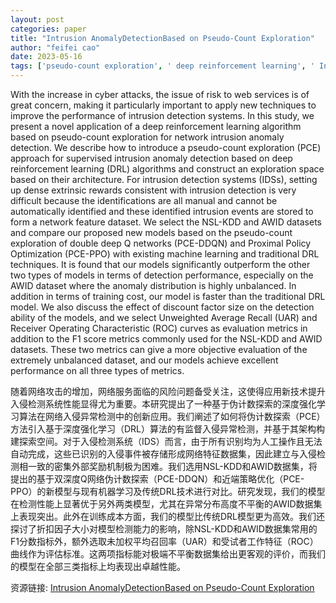 ```yaml
---
layout: post
categories: paper
title: "Intrusion AnomalyDetectionBased on Pseudo-Count Exploration"
author: "feifei cao"
date: 2023-05-16
tags: ['pseudo-count exploration', ' deep reinforcement learning', ' Intrusion detection system', ' Anomaly detection']
---
```


With the increase in cyber attacks, the issue of risk to web services is of great concern, making it particularly important to apply new techniques to improve the performance of intrusion detection systems. In this study, we present a novel application of a deep reinforcement learning algorithm based on pseudo-count exploration for network intrusion anomaly detection. We describe how to introduce a pseudo-count exploration (PCE) approach for supervised intrusion anomaly detection based on deep reinforcement learning (DRL) algorithms and construct an exploration space based on their architecture. For intrusion detection systems (IDSs), setting up dense extrinsic rewards consistent with intrusion detection is very difficult because the identifications are all manual and cannot be automatically identified and these identified intrusion events are stored to form a network feature dataset. We select the NSL-KDD and AWID datasets and compare our proposed new models based on the pseudo-count exploration of double deep Q networks (PCE-DDQN) and Proximal Policy Optimization (PCE-PPO) with existing machine learning and traditional DRL techniques. It is found that our models significantly outperform the other two types of models in terms of detection performance, especially on the AWID dataset where the anomaly distribution is highly unbalanced. In addition in terms of training cost, our model is faster than the traditional DRL model. We also discuss the effect of discount factor size on the detection ability of the models, and we select Unweighted Average Recall (UAR) and Receiver Operating Characteristic (ROC) curves as evaluation metrics in addition to the F1 score metrics commonly used for the NSL-KDD and AWID datasets. These two metrics can give a more objective evaluation of the extremely unbalanced dataset, and our models achieve excellent performance on all three types of metrics.

随着网络攻击的增加，网络服务面临的风险问题备受关注，这使得应用新技术提升入侵检测系统性能显得尤为重要。本研究提出了一种基于伪计数探索的深度强化学习算法在网络入侵异常检测中的创新应用。我们阐述了如何将伪计数探索（PCE）方法引入基于深度强化学习（DRL）算法的有监督入侵异常检测，并基于其架构构建探索空间。对于入侵检测系统（IDS）而言，由于所有识别均为人工操作且无法自动完成，这些已识别的入侵事件被存储形成网络特征数据集，因此建立与入侵检测相一致的密集外部奖励机制极为困难。我们选用NSL-KDD和AWID数据集，将提出的基于双深度Q网络伪计数探索（PCE-DDQN）和近端策略优化（PCE-PPO）的新模型与现有机器学习及传统DRL技术进行对比。研究发现，我们的模型在检测性能上显著优于另外两类模型，尤其在异常分布高度不平衡的AWID数据集上表现突出。此外在训练成本方面，我们的模型比传统DRL模型更为高效。我们还探讨了折扣因子大小对模型检测能力的影响，除NSL-KDD和AWID数据集常用的F1分数指标外，额外选取未加权平均召回率（UAR）和受试者工作特征（ROC）曲线作为评估标准。这两项指标能对极端不平衡数据集给出更客观的评价，而我们的模型在全部三类指标上均表现出卓越性能。

资源链接: [Intrusion AnomalyDetectionBased on Pseudo-Count Exploration](https://papers.ssrn.com/sol3/papers.cfm?abstract_id=4450681)
